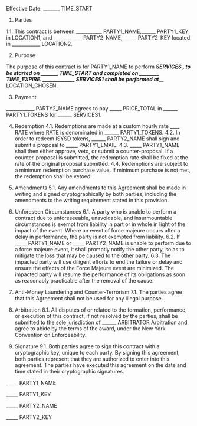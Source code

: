 Effective Date: _______ TIME_START

1. Parties

1.1. This contract Is between ___________ PARTY1_NAME,______ PARTY1_KEY, in LOCATION1, and ____________ PARTY2_NAME,______ PARTY2_KEY located in ____________ LOCATION2.

2. Purpose

The purpose of this contract is for PARTY1_NAME to perform _________SERVICES , to be started on _______ TIME_START and completed on ________ TIME_EXPIRE. _____________ SERVICES1 shall be performed at___________ LOCATION_CHOSEN.

3. Payment

____________ PARTY2_NAME agrees to pay _____ PRICE_TOTAL in ______ PARTY1_TOKENS for ______ SERVICES1.

4. Redemption
4.1. Redemptions are made at a custom hourly rate ____ RATE where RATE is denominated in ______ PARTY1_TOKENS.
4.2. In order to redeem ISYSD tokens, ______ PARTY2_NAME shall sign and submit a proposal to _____ PARTY1_EMAIL.
4.3. _____ PARTY1_NAME shall then either approve, veto, or submit a counter-proposal. If a counter-proposal is submitted, the redemption rate shall be fixed at the rate of the original proposal submitted.
4.4. Redemptions are subject to a minimum redemption purchase value. If minimum purchase is not met, the redemption shall be vetoed.

5. Amendments
5.1. Any amendments to this Agreement shall be made in writing and signed cryptographically by both parties, including the amendments to the writing requirement stated in this provision.

6. Unforeseen Circumstances
6.1. A party who is unable to perform a contract due to unforeseeable, unavoidable, and insurmountable circumstances is exempt from liability in part or in whole in light of the impact of the event. Where an event of force majeure occurs after a delay in performance, the party is not exempted from liability.
6.2. If _____ PARTY1_NAME or _____ PARTY2_NAME is unable to perform due to a force majeure event, it shall promptly notify the other party, so as to mitigate the loss that may be caused to the other party.
6.3. The impacted party will use diligent efforts to end the failure or delay and ensure the effects of the Force Majeure event are minimized. The impacted party will resume the performance of its obligations as soon as reasonably practicable after the removal of the cause.

7. Anti-Money Laundering and Counter-Terrorism
7.1. The parties agree that this Agreement shall not be used for any illegal purpose.

8. Arbitration
8.1. All disputes of or related to the formation, performance, or execution of this contract, if not resolved by the parties, shall be submitted to the sole jurisdiction of ______ ARBITRATOR Arbitration and agree to abide by the terms of the award, under the New York Convention on Enforceability.

9. Signature
9.1. Both parties agree to sign this contract with a cryptographic key, unique to each party. By signing this agreement, both parties represent that they are authorized to enter into this agreement.
The parties have executed this agreement on the date and time stated in their cryptographic signatures.

_____ PARTY1_NAME

_____ PARTY1_KEY

_____ PARTY2_NAME

_____ PARTY2_KEY

